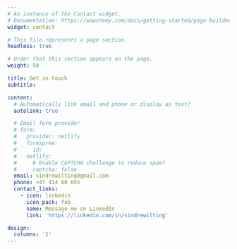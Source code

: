 ```yaml
---
# An instance of the Contact widget.
# Documentation: https://wowchemy.com/docs/getting-started/page-builder/
widget: contact

# This file represents a page section.
headless: true

# Order that this section appears on the page.
weight: 50

title: Get in touch
subtitle:

content:
  # Automatically link email and phone or display as text?
  autolink: true

  # Email form provider
  # form:
  #   provider: netlify
  #   formspree:
  #     id:
  #   netlify:
  #     # Enable CAPTCHA challenge to reduce spam?
  #     captcha: false
  email: sindrewilting@gmail.com
  phone: +47 414 80 655
  contact_links:
    - icon: linkedin
      icon_pack: fab
      name: Message me on LinkedIn
      link: 'https://linkedin.com/in/sindrewilting'

design:
  columns: '1'
---
```

